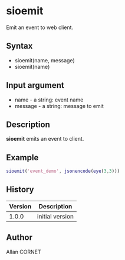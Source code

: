 

# sioemit

Emit an event to web client.

## Syntax

- sioemit(name, message)
- sioemit(name)

## Input argument

 - name - a string: event name
 - message - a string: message to emit

## Description


  <p><b>sioemit</b> emits an event to client.</p>


## Example

```matlab
sioemit('event_demo', jsonencode(eye(3,3)))
```

## History

|Version|Description|
|------|------|
|1.0.0|initial version|


## Author

Allan CORNET



